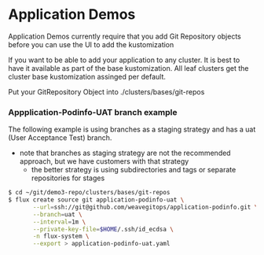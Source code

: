 # Application Demos

Application Demos currently require that you add Git Repository objects before you can use the UI to add the kustomization

If you want to be able to add your application to any cluster. It is best to have it available as part of the base kustomization. All leaf clusters get the cluster base kustomization assinged per default. 

Put your GitRepository Object into ./clusters/bases/git-repos

### Appplication-Podinfo-UAT branch example 

The following example is using branches as a staging strategy and has a uat (User Acceptance Test) branch. 
- note that branches as staging strategy are not the recommended approach, but we have customers with that strategy
  - the better strategy is using subdirectories and tags or separate repositories for stages

```bash
$ cd ~/git/demo3-repo/clusters/bases/git-repos
$ flux create source git application-podinfo-uat \
       --url=ssh://git@github.com/weavegitops/application-podinfo.git \
       --branch=uat \
       --interval=1m \
       --private-key-file=$HOME/.ssh/id_ecdsa \
       -n flux-system \
       --export > application-podinfo-uat.yaml
```
